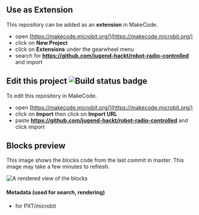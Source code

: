 ## Use as Extension

This repository can be added as an **extension** in MakeCode.

* open [https://makecode.microbit.org/](https://makecode.microbit.org/)
* click on **New Project**
* click on **Extensions** under the gearwheel menu
* search for **https://github.com/jugend-hackt/robot-radio-controlled** and import

## Edit this project ![Build status badge](https://github.com/jugend-hackt/robot-radio-controlled/workflows/MakeCode/badge.svg)

To edit this repository in MakeCode.

* open [https://makecode.microbit.org/](https://makecode.microbit.org/)
* click on **Import** then click on **Import URL**
* paste **https://github.com/jugend-hackt/robot-radio-controlled** and click import

## Blocks preview

This image shows the blocks code from the last commit in master.
This image may take a few minutes to refresh.

![A rendered view of the blocks](https://github.com/jugend-hackt/robot-radio-controlled/raw/master/.github/makecode/blocks.png)

#### Metadata (used for search, rendering)

* for PXT/microbit
<script src="https://makecode.com/gh-pages-embed.js"></script><script>makeCodeRender("{{ site.makecode.home_url }}", "{{ site.github.owner_name }}/{{ site.github.repository_name }}");</script>
